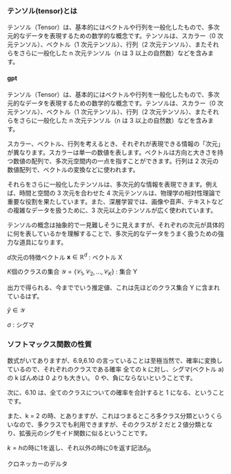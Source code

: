 ### テンソル(tensor)とは

テンソル（Tensor）は、基本的にはベクトルや行列を一般化したもので、多次元的なデータを表現するための数学的な概念です。テンソルは、スカラー（0 次元テンソル）、ベクトル（1 次元テンソル）、行列（2 次元テンソル）、またそれらをさらに一般化した n 次元テンソル（n は 3 以上の自然数）などを含みます。

#### gpt

テンソル（Tensor）は、基本的にはベクトルや行列を一般化したもので、多次元的なデータを表現するための数学的な概念です。テンソルは、スカラー（0 次元テンソル）、ベクトル（1 次元テンソル）、行列（2 次元テンソル）、またそれらをさらに一般化した n 次元テンソル（n は 3 以上の自然数）などを含みます。

スカラー、ベクトル、行列を考えるとき、それぞれが表現できる情報の「次元」が異なります。スカラーは単一の数値を表します。ベクトルは方向と大きさを持つ数値の配列で、多次元空間内の一点を指すことができます。行列は 2 次元の数値配列で、ベクトルの変換などに使われます。

それらをさらに一般化したテンソルは、多次元的な情報を表現できます。例えば、時間と空間の 3 次元を合わせた 4 次元テンソルは、物理学の相対性理論で重要な役割を果たしています。また、深層学習では、画像や音声、テキストなどの複雑なデータを扱うために、3 次元以上のテンソルが広く使われています。

テンソルの概念は抽象的で一見難しそうに見えますが、それぞれの次元が具体的に何を表しているかを理解することで、多次元的なデータをうまく扱うための強力な道具になります。

$d$次元の特徴ベクトル $\bm{x} \in \mathbb{R}^{d}$ : ベクトル X

$K$個のクラスの集合 $\mathcal{Y} = \{\mathcal{C}_1, \mathcal{C}_2, \dots, \mathcal{C}_K\}$ : 集合 Y

出力で得られる、今まででいう推定値、これは先ほどのクラス集合 Y に含まれているはず。

$\hat{y} \in \mathcal{Y}$

$\sigma$ : シグマ

### ソフトマックス関数の性質

数式がいてありますが、6.9,6.10 の言っていることは至極当然で、確率に変換しているので、それぞれのクラスである確率 全ての k に対し、シグマ(ベクトル a)の k ばんめは 0 よりも大きい。
0 や、負にならないということです。

次に、6.10 は、全てのクラスについての確率を合計すると 1 になる、ということです。

また、k = 2 の時、とありますが、これはつまるところ多クラス分類というくらいなので、多クラスでも利用できますが、そのクラスが 2 だと２値分類となり、拡張元のシグモイド関数に似るということです。

$k = h$の時に$1$を返し、それ以外の時に$0$を返す記法$\delta_{jh}$

クロネッカーのデルタ

